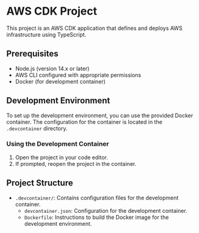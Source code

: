# AWS CDK Project

This project is an AWS CDK application that defines and deploys AWS infrastructure using TypeScript.

## Prerequisites

- Node.js (version 14.x or later)
- AWS CLI configured with appropriate permissions
- Docker (for development container)

## Development Environment

To set up the development environment, you can use the provided Docker container. The configuration for the container is located in the `.devcontainer` directory.

### Using the Development Container

1. Open the project in your code editor.
2. If prompted, reopen the project in the container.

## Project Structure

- `.devcontainer/`: Contains configuration files for the development container.
  - `devcontainer.json`: Configuration for the development container.
  - `Dockerfile`: Instructions to build the Docker image for the development environment.
